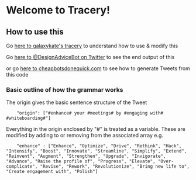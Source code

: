 # Welcome to Tracery!

## How to use this 

Go [here to galaxykate's tracery](https://github.com/galaxykate/tracery) to understand how to use & modify this 

Go [here to @DesignAdviceBot on Twitter](https://twitter.com/DesignAdviceBot) to see the end output of this  

or go [here to cheapbotsdonequick.com](https://cheapbotsdonequick.com/source/DesignAdviceBot) to see how to generate Tweets from this code


### Basic outline of how the grammar works
The origin gives the basic sentence structure of the Tweet

```
	"origin": ["#enhance# your #meetings# by #engaging with# #whiteboarding#"]

```

Everything in the origin enclosed by "#" is treated as a variable. These are modified by adding to or removing from the associated array e.g.

```
	"enhance" : ["Enhance", "Optimize", "Drive", "Rethink", "Hack", "Intensify", "Boost", "Innovate", "Streamline", "Simplify", "Extend", "Reinvent", "Augment", "Strengthen", "Upgrade", "Invigorate", "Advance", "Raise the profile of", "Progress", "Elevate", "Over-complicate", "Revise", "Rework", "Revolutionize", "Bring new life to", "Create engagement with", "Polish"]

```
